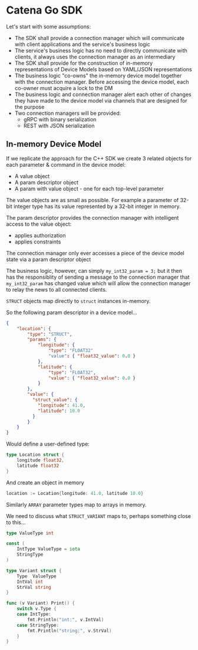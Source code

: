 # Catena Go SDK

Let's start with some assumptions:

- The SDK shall provide a connection manager which will communicate with client applications and the service's business logic
- The service's business logic has no need to directly communicate with clients, it always uses the connection manager as an intermediary
- The SDK shall provide for the construction of in-memory representations of Device Models based on YAML/JSON representations
- The business logic "co-owns" the in-memory device model together with the connection manager. Before accessing the device model, each co-owner must acquire a lock to the DM
- The business logic and connection manager alert each other of changes they have made to the device model via channels that are designed for the purpose
- Two connection managers will be provided:
  - gRPC with binary serialization
  - REST with JSON serialization

## In-memory Device Model

If we replicate the approach for the C++ SDK we create 3 related objects for each parameter & command in the device model:

- A value object
- A param descriptor object
- A param with value object - one for each top-level parameter

The value objects are as small as possible. For example a parameter of 32-bit integer type has its value represented by a 32-bit integer in memory.

The param descriptor provides the connection manager with intelligent access to the value object:

- applies authorization
- applies constraints

The connection manager only ever accesses a piece of the device model state via a param descriptor object

The business logic, however, can simply `my_int32_param = 3;` but it then has the responsiblity of sending a message to the connection manager that `my_int32_param` has changed value which will allow the connection manager to relay the news to all connected clients.


`STRUCT` objects map directly to `struct` instances in-memory.

So the following param descriptor in a device model...

```json
{
    "location": {
        "type": "STRUCT",
        "params": {
            "longitude": {
                "type": "FLOAT32"
                "value": { "float32_value": 0.0 }
            },
            "latitude": {
                "type": "FLOAT32",
                "value": { "float32_value": 0.0 }
            }
        },
        "value": {
          "struct_value": {
            "longitude": 41.0,
            "latitude": 10.0
          }
        }
    }
}
```

Would define a user-defined type:

```go
type Location struct {
    longitude float32,
    latitude float32
}
```

And create an object in memory

```go
location := Location{longitude: 41.0, latitude 10.0}
```

Similarly `ARRAY` parameter types map to arrays in memory.

We need to discuss what `STRUCT_VARIANT` maps to, perhaps something close to this...

```go
type ValueType int

const (
    IntType ValueType = iota
    StringType
)

type Variant struct {
    Type  ValueType
    IntVal int
    StrVal string
}

func (v Variant) Print() {
    switch v.Type {
    case IntType:
        fmt.Println("int:", v.IntVal)
    case StringType:
        fmt.Println("string:", v.StrVal)
    }
}
```